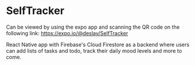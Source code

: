 # SelfTracker

Can be viewed by using the expo app and scanning the QR code on the following link: https://expo.io/@deslay/SelfTracker

React Native app with Firebase's Cloud Firestore as a backend where users can add lists of tasks and todo, track their daily mood levels and more to come.
